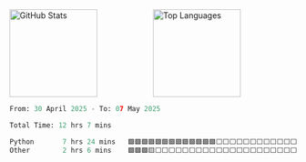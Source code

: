 <div style="display: flex; flex-wrap: wrap; width: 100%;">
<!--    <img style="width: 100%;" src="https://github-readme-stats.vercel.app/api/wakatime?username=hongyan&api_domain=wakapi.dev&bg_color=273849&title_color=41b883&icon_color=2F855A&text_color=fffefe&custom_title=Coding+Time&layout=compact" alt="Code Time" /> -->
   <div style="display: flex; width: 100%;">
      <img style="flex: 1; height: 154px; object-fit: cover;" src="https://github-readme-stats-ouuan.vercel.app/api?username=hysyyds&show_icons=true&theme=vue-dark&count_private=true&hide_border=true" alt="GitHub Stats" />
      <img style="flex: 1; height: 154px; object-fit: cover;" src="https://github-readme-stats-eight-theta.vercel.app/api/top-langs/?username=hysyyds&layout=compact&theme=vue-dark&langs_count=14" alt="Top Languages" />
   </div>
</div>
<!--START_SECTION:waka-->

```python
From: 30 April 2025 - To: 07 May 2025

Total Time: 12 hrs 7 mins

Python       7 hrs 24 mins   🟩🟩🟩🟩🟩🟩🟩🟩🟩🟩🟩🟩🟩⬜⬜⬜⬜⬜⬜⬜⬜⬜⬜⬜⬜   52.05 %
Other        2 hrs 6 mins    🟩🟩🟩🟨⬜⬜⬜⬜⬜⬜⬜⬜⬜⬜⬜⬜⬜⬜⬜⬜⬜⬜⬜⬜⬜   14.83 %
```

<!--END_SECTION:waka-->
